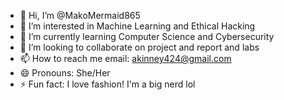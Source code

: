 - 👋 Hi, I’m @MakoMermaid865
- 👀 I’m interested in Machine Learning and Ethical Hacking
- 🌱 I’m currently learning Computer Science and Cybersecurity
- 💞️ I’m looking to collaborate on project and report and labs
- 📫 How to reach me email: akinney424@gmail.com
- 😄 Pronouns: She/Her
- ⚡ Fun fact: I love fashion! I'm a big nerd lol
